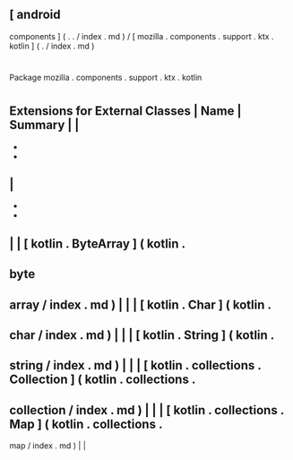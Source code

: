 [
android
-
components
]
(
.
.
/
index
.
md
)
/
[
mozilla
.
components
.
support
.
ktx
.
kotlin
]
(
.
/
index
.
md
)
#
#
Package
mozilla
.
components
.
support
.
ktx
.
kotlin
#
#
#
Extensions
for
External
Classes
|
Name
|
Summary
|
|
-
-
-
|
-
-
-
|
|
[
kotlin
.
ByteArray
]
(
kotlin
.
-
byte
-
array
/
index
.
md
)
|
|
|
[
kotlin
.
Char
]
(
kotlin
.
-
char
/
index
.
md
)
|
|
|
[
kotlin
.
String
]
(
kotlin
.
-
string
/
index
.
md
)
|
|
|
[
kotlin
.
collections
.
Collection
]
(
kotlin
.
collections
.
-
collection
/
index
.
md
)
|
|
|
[
kotlin
.
collections
.
Map
]
(
kotlin
.
collections
.
-
map
/
index
.
md
)
|
|
